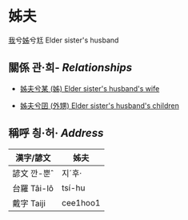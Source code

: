 # 姊夫
[我](member1.md)兮[姊](member5.md)兮尪
Elder sister's husband

## 關係 관·희- _Relationships_

- [姊夫兮某 (姊) Elder sister's husband's wife](member5.md)

- [姊夫兮囝 (外甥) Elder sister's husband's children](member25.md)



## 稱呼 칑·허· _Address_

漢字/諺文 | 姊夫
--- | ---
諺文 깐-뿐ˆ | 지ˊ후·
台羅 Tâi-lô | tsí-hu
戴字 Taiji | cee1hoo1


